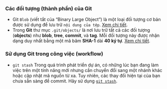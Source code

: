 ### Các đối tượng (thành phần) của Git

- Git `Blob` (viết tắt của “Binary Large Object”) là một loại đối tượng cơ bản được sử dụng để lưu trữ `nội dung của tệp`. [Xem chi tiết](topics/git-blob.md).
- Trong **Git** thư mục `.git/objects/` là nơi lưu trữ tất cả các đối tượng (**objects**) như **blob**, **tree**, **commit**, và **tag**. Mỗi đối tượng này được nhận dạng duy nhất bằng một mã băm **SHA-1** dài **40 ký tự**. [Xem chi tiết](topics/git-objects.md).

### Sử dụng Git trong công việc (workflow)

- `git stash` Trong quá trình phát triển dự án, có những lúc bạn đang làm việc trên một tính năng mới nhưng cần chuyển đổi sang một nhánh khác hoặc cập nhật mã nguồn từ xa. Tuy nhiên, các thay đổi hiện tại của bạn chưa sẵn sàng để commit. Hãy sử dụng [`git stash`](topics/git-stash.md).